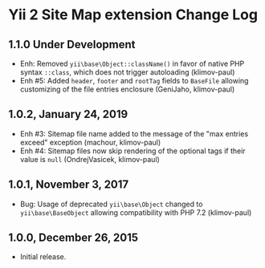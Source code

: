 Yii 2 Site Map extension Change Log
===================================

1.1.0 Under Development
-----------------------

- Enh: Removed `yii\base\Object::className()` in favor of native PHP syntax `::class`, which does not trigger autoloading (klimov-paul)
- Enh #5: Added `header`, `footer` and `rootTag` fields to `BaseFile` allowing customizing of the file entries enclosure (GeniJaho, klimov-paul)


1.0.2, January 24, 2019
-----------------------

- Enh #3: Sitemap file name added to the message of the "max entries exceed" exception (machour, klimov-paul)
- Enh #4: Sitemap files now skip rendering of the optional tags if their value is `null` (OndrejVasicek, klimov-paul)


1.0.1, November 3, 2017
-----------------------

- Bug: Usage of deprecated `yii\base\Object` changed to `yii\base\BaseObject` allowing compatibility with PHP 7.2 (klimov-paul)


1.0.0, December 26, 2015
------------------------

- Initial release.
